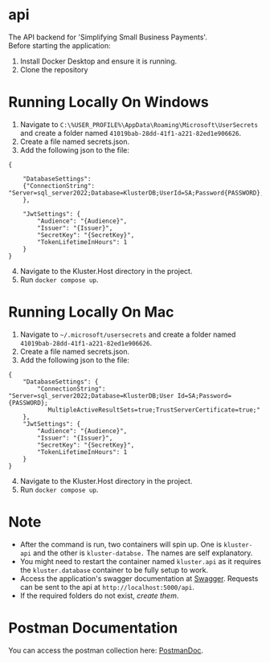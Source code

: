 # api
The API backend for 'Simplifying Small Business Payments'.  
Before starting the application:
1. Install Docker Desktop and ensure it is running.
2. Clone the repository
  
# Running Locally On Windows
1. Navigate to `C:\%USER_PROFILE%\AppData\Roaming\Microsoft\UserSecrets` and create a folder named `41019bab-28dd-41f1-a221-82ed1e906626`.
2. Create a file named secrets.json.
3. Add the following json to the file:

```
{

    "DatabaseSettings": 
    {"ConnectionString": 
"Server=sql_server2022;Database=KlusterDB;UserId=SA;Password{PASSWORD};MultipleActiveResultSets=true;TrustServerCertificate=true;"
    },

    "JwtSettings": {
        "Audience": "{Audience}",
        "Issuer": "{Issuer}",
        "SecretKey": "{SecretKey}",
        "TokenLifetimeInHours": 1
    }
}
``` 

4. Navigate to the Kluster.Host directory in the project.
5. Run `docker compose up`.
# Running Locally On Mac

1. Navigate to `~/.microsoft/usersecrets` and create a folder named `41019bab-28dd-41f1-a221-82ed1e906626`.
2. Create a file named secrets.json.
3. Add the following json to the file:

```
{
    "DatabaseSettings": {
        "ConnectionString": "Server=sql_server2022;Database=KlusterDB;User Id=SA;Password={PASSWORD};
           MultipleActiveResultSets=true;TrustServerCertificate=true;"
    },
    "JwtSettings": {
        "Audience": "{Audience}",
        "Issuer": "{Issuer}",
        "SecretKey": "{SecretKey}",
        "TokenLifetimeInHours": 1
    }
}
```


4. Navigate to the Kluster.Host directory in the project.
5. Run `docker compose up`.

  
# Note
- After the command is run, two containers will spin up. One is `kluster-api` and the other is `kluster-databse.` The names are self explanatory.
- You might need to restart the container named `kluster.api` as it requires the `kluster.database` container to be fully setup to work.
- Access the application's swagger documentation at [Swagger](http://localhost:5000/swagger/index.html). Requests can be sent to the api at `http://localhost:5000/api`.
- If the required folders do not exist, *create them*.
# Postman Documentation
You can access the postman collection here: [PostmanDoc](https://documenter.getpostman.com/view/22039666/2s9YeAAumQ).

